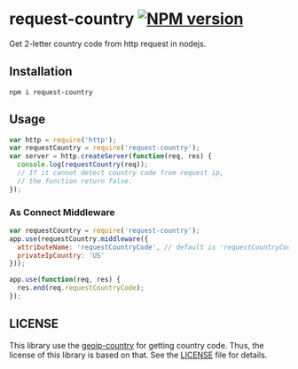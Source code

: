 # request-country [![NPM version](https://badge.fury.io/js/request-country.svg)](https://badge.fury.io/js/request-country)

Get 2-letter country code from http request in nodejs.

## Installation

```
npm i request-country
```

## Usage

```javascript
var http = require('http');
var requestCountry = require('request-country');
var server = http.createServer(function(req, res) {
  console.log(requestCountry(req));
  // If it cannot detect country code from request ip,
  // the function return false.
});
```

### As Connect Middleware

```javascript
var requestCountry = require('request-country');
app.use(requestCountry.middleware({
  attributeName: 'requestCountryCode', // default is 'requestCountryCode'
  privateIpCountry: 'US'
}));

app.use(function(req, res) {
  res.end(req.requestCountryCode);
});
```

## LICENSE

This library use the [geoip-country](https://github.com/sapics/node-geoip-country) for getting country code.
Thus, the license of this library is based on that. See the [LICENSE](https://github.com/bluesmoon/node-geoip/blob/master/LICENSE) file for details.
